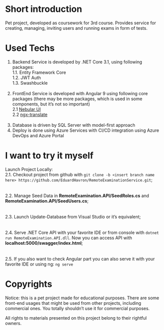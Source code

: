
<h1 id="short-introduction">Short introduction</h1>
<p>Pet project, developed as coursework for 3rd course. Provides service for creating, managing, inviting users and running exams in form of tests.</p>
<h1 id="used-techs">Used Techs</h1>
<ol>
<li>Backend Service is developed by .NET Core 3.1, using following<br>
packages:<br>
1.1. Entity Framework Core<br>
1.2. JWT Auth<br>
1.3. Swashbuckle<br>
<br></li>
<li>FrontEnd Service is developed with Angular 9 using following core packages (there may be more packages, which is used in some components, but it’s not so important)<br>
2.1 <a href="https://github.com/akveo/nebular">Nebular UI</a><br>
2.2 <a href="https://github.com/ngx-translate/core">ngx-translate</a><br>
<br></li>
<li>Database is driven by SQL Server with model-first approach</li>
<li>Deploy is done using Azure Services with CI/CD integration using Azure DevOps and Azure Portal</li>
</ol>
<h1 id="i-want-to-try-it-myself">I want to try it myself</h1>
Launch Project Locally:<br>
2.1.	Checkout project from github with <code>git clone -b &lt;insert branch name here&gt; https://github.com/EduardHavron/RemoteExaminationService.git</code>;<br>
<br><br>
2.2. Manage Seed Data in <strong>RemoteExamination.API/SeedRoles.cs</strong> and <strong>RemoteExamination.API/SeedUsers.cs</strong>;<br>
<br><br>
2.3. Launch Update-Database from Visual Studio or it’s equivalent;<br>
<br><br>
2.4. Serve .NET Core API with your favorite IDE or from console with <code>dotnet run RemoteExamination.API.dll</code>. Now you can access API with <strong>localhost:5000/swagger/index.html</strong>;<br>
<br><br>
2.5. If you also want to check Angular part you can also serve it with your favorite IDE or using ng: <code>ng serve</code></li>
<h1 id="copyrights">Copyrights</h1>
<p>Notice: this is a pet project made for educational purposes. There are some front-end usages that might be used from other projects, including commercial ones. You totally shouldn’t use it for commercial purposes.</p>
<p>All rights to materials presented on this project belong to their rightful owners.</p>

